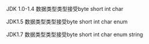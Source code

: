 JDK 1.0-1.4  数据类型类型接受byte short int char

JDK1.5 数据类型类型接受byte short int char enum

JDK1.7 数据类型类型接受byte short int char enum string

